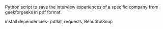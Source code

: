 Python script to save the interview experiences of a specific company from geekforgeeks in pdf format.

install dependencies-
pdfkit, requests, BeautifulSoup
